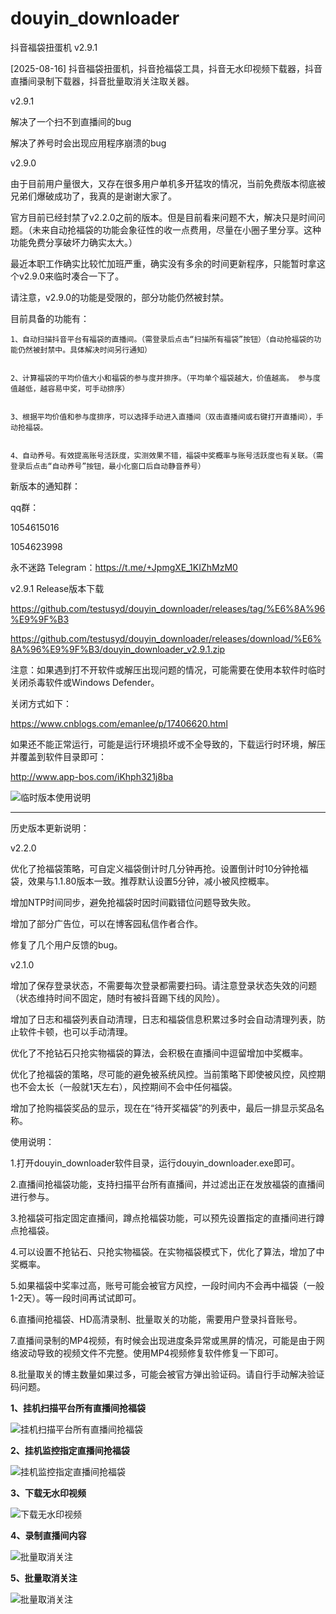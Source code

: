 # douyin_downloader

抖音福袋扭蛋机 v2.9.1


[2025-08-16] 抖音福袋扭蛋机，抖音抢福袋工具，抖音无水印视频下载器，抖音直播间录制下载器，抖音批量取消关注取关器。

v2.9.1


解决了一个扫不到直播间的bug

解决了养号时会出现应用程序崩溃的bug


v2.9.0

由于目前用户量很大，又存在很多用户单机多开猛攻的情况，当前免费版本彻底被兄弟们爆破成功了，我真的是谢谢大家了。

官方目前已经封禁了v2.2.0之前的版本。但是目前看来问题不大，解决只是时间问题。（未来自动抢福袋的功能会象征性的收一点费用，尽量在小圈子里分享。这种功能免费分享破坏力确实太大。）

最近本职工作确实比较忙加班严重，确实没有多余的时间更新程序，只能暂时拿这个v2.9.0来临时凑合一下了。


请注意，v2.9.0的功能是受限的，部分功能仍然被封禁。


目前具备的功能有：


	1、自动扫描抖音平台有福袋的直播间。（需登录后点击“扫描所有福袋”按钮）（自动抢福袋的功能仍然被封禁中。具体解决时间另行通知）
 
 
	2、计算福袋的平均价值大小和福袋的参与度并排序。（平均单个福袋越大，价值越高。 参与度值越低，越容易中奖，可手动排序）
 
 
	3、根据平均价值和参与度排序，可以选择手动进入直播间（双击直播间或右键打开直播间），手动抢福袋。
 
 
	4、自动养号。有效提高账号活跃度，实测效果不错，福袋中奖概率与账号活跃度也有关联。（需登录后点击“自动养号”按钮，最小化窗口后自动静音养号）
 
 

新版本的通知群：

qq群：

1054615016

1054623998


永不迷路 Telegram：https://t.me/+JpmgXE_1KIZhMzM0


v2.9.1 Release版本下载


https://github.com/testusyd/douyin_downloader/releases/tag/%E6%8A%96%E9%9F%B3

https://github.com/testusyd/douyin_downloader/releases/download/%E6%8A%96%E9%9F%B3/douyin_downloader_v2.9.1.zip


注意：如果遇到打不开软件或解压出现问题的情况，可能需要在使用本软件时临时关闭杀毒软件或Windows Defender。

关闭方式如下：


https://www.cnblogs.com/emanlee/p/17406620.html


如果还不能正常运行，可能是运行环境损坏或不全导致的，下载运行时环境，解压并覆盖到软件目录即可：

http://www.app-bos.com/iKhph321j8ba




![临时版本使用说明](使用教程/6.受限版本使用说明.png "受限版本使用说明")


------------------------------------------------------------------------------------------------------
历史版本更新说明：

v2.2.0

优化了抢福袋策略，可自定义福袋倒计时几分钟再抢。设置倒计时10分钟抢福袋，效果与1.1.80版本一致。推荐默认设置5分钟，减小被风控概率。

增加NTP时间同步，避免抢福袋时因时间戳错位问题导致失败。

增加了部分广告位，可以在博客园私信作者合作。

修复了几个用户反馈的bug。





v2.1.0

增加了保存登录状态，不需要每次登录都需要扫码。请注意登录状态失效的问题（状态维持时间不固定，随时有被抖音踢下线的风险）。

增加了日志和福袋列表自动清理，日志和福袋信息积累过多时会自动清理列表，防止软件卡顿，也可以手动清理。

优化了不抢钻石只抢实物福袋的算法，会积极在直播间中逗留增加中奖概率。

优化了抢福袋的策略，尽可能的避免被系统风控。当前策略下即使被风控，风控期也不会太长（一般就1天左右），风控期间不会中任何福袋。

增加了抢购福袋奖品的显示，现在在“待开奖福袋”的列表中，最后一排显示奖品名称。



使用说明：


1.打开douyin_downloader软件目录，运行douyin_downloader.exe即可。

2.直播间抢福袋功能，支持扫描平台所有直播间，并过滤出正在发放福袋的直播间进行参与。

3.抢福袋可指定固定直播间，蹲点抢福袋功能，可以预先设置指定的直播间进行蹲点抢福袋。

4.可以设置不抢钻石、只抢实物福袋。在实物福袋模式下，优化了算法，增加了中奖概率。

5.如果福袋中奖率过高，账号可能会被官方风控，一段时间内不会再中福袋（一般1-2天）。等一段时间再试试即可。

6.直播间抢福袋、HD高清录制、批量取关的功能，需要用户登录抖音账号。

7.直播间录制的MP4视频，有时候会出现进度条异常或黑屏的情况，可能是由于网络波动导致的视频文件不完整。使用MP4视频修复软件修复一下即可。

8.批量取关的博主数量如果过多，可能会被官方弹出验证码。请自行手动解决验证码问题。






**1、挂机扫描平台所有直播间抢福袋**

![挂机扫描平台所有直播间抢福袋](使用教程/1、挂机扫描平台所有直播间抢福袋.png "挂机扫描平台所有直播间抢福袋")

**2、挂机监控指定直播间抢福袋**

![挂机监控指定直播间抢福袋](使用教程/2、挂机监控指定直播间抢福袋.png "挂机监控指定直播间抢福袋")

**3、下载无水印视频**

![下载无水印视频](使用教程/3、下载无水印视频.png "下载无水印视频")

**4、录制直播间内容**

![批量取消关注](使用教程/4、录制直播间内容.png "录制直播间内容")

**5、批量取消关注**

![批量取消关注](使用教程/5、批量取消关注.png "批量取消关注")


